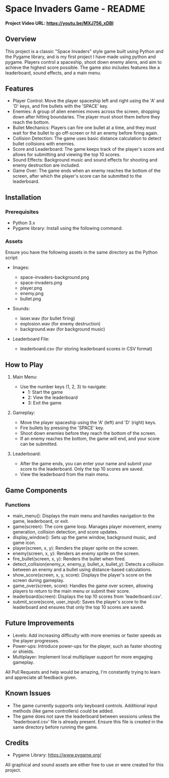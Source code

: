# Space Invaders Game - README

#### Project Video URL: https://youtu.be/MXJ756_xDBI

## Overview
This project is a classic "Space Invaders" style game built using Python and the Pygame library, and is my first project I have made using python and pygame. Players control a spaceship, shoot down enemy aliens, and aim to achieve the highest score possible. The game also includes features like a leaderboard, sound effects, and a main menu.

## Features
- Player Control: Move the player spaceship left and right using the 'A' and 'D' keys, and fire bullets with the 'SPACE' key.
- Enemies: A group of alien enemies moves across the screen, dropping down after hitting boundaries. The player must shoot them before they reach the bottom.
- Bullet Mechanics: Players can fire one bullet at a time, and they must wait for the bullet to go off-screen or hit an enemy before firing again.
- Collision Detection: The game uses basic distance calculation to detect bullet collisions with enemies.
- Score and Leaderboard: The game keeps track of the player's score and allows for submitting and viewing the top 10 scores.
- Sound Effects: Background music and sound effects for shooting and enemy destruction are included.
- Game Over: The game ends when an enemy reaches the bottom of the screen, after which the player's score can be submitted to the leaderboard.

## Installation

### Prerequisites
- Python 3.x
- Pygame library: Install using the following command:


### Assets
Ensure you have the following assets in the same directory as the Python script:
- Images:
  - space-invaders-background.png
  - space-invaders.png
  - player.png
  - enemy.png
  - bullet.png
  
- Sounds:
  - laser.wav (for bullet firing)
  - explosion.wav (for enemy destruction)
  - background.wav (for background music)

- Leaderboard File:  
  - leaderboard.csv (for storing leaderboard scores in CSV format)

## How to Play
1. Main Menu: 
   - Use the number keys (1, 2, 3) to navigate:
     - 1: Start the game
     - 2: View the leaderboard
     - 3: Exit the game

2. Gameplay: 
   - Move the player spaceship using the 'A' (left) and 'D' (right) keys.
   - Fire bullets by pressing the 'SPACE' key.
   - Shoot down enemies before they reach the bottom of the screen.
   - If an enemy reaches the bottom, the game will end, and your score can be submitted.

3. Leaderboard:
   - After the game ends, you can enter your name and submit your score to the leaderboard. Only the top 10 scores are saved.
   - View the leaderboard from the main menu.

## Game Components

### Functions
- main_menu(): Displays the main menu and handles navigation to the game, leaderboard, or exit.
- game(screen): The core game loop. Manages player movement, enemy generation, collision detection, and score updates.
- display_window(): Sets up the game window, background music, and game icon.
- player(screen, x, y): Renders the player sprite on the screen.
- enemy(screen, x, y): Renders an enemy sprite on the screen.
- fire_bullet(screen, x, y): Renders the bullet when fired.
- detect_collision(enemy_x, enemy_y, bullet_x, bullet_y): Detects a collision between an enemy and a bullet using distance-based calculations.
- show_score(screen, x, y, score): Displays the player's score on the screen during gameplay.
- game_over(screen, score): Handles the game over screen, allowing players to return to the main menu or submit their score.
- leaderboard(screen): Displays the top 10 scores from 'leaderboard.csv'.
- submit_score(score, user_input): Saves the player's score to the leaderboard and ensures that only the top 10 scores are saved.

## Future Improvements
- Levels: Add increasing difficulty with more enemies or faster speeds as the player progresses.
- Power-ups: Introduce power-ups for the player, such as faster shooting or shields.
- Multiplayer: Implement local multiplayer support for more engaging gameplay.

All Pull Requests and help would be amazing, I'm constantly trying to learn and appreciate all feedback given.

## Known Issues
- The game currently supports only keyboard controls. Additional input methods (like game controllers) could be added.
- The game does not save the leaderboard between sessions unless the 'leaderboard.csv' file is already present. Ensure this file is created in the same directory before running the game.

## Credits
- Pygame Library: https://www.pygame.org/
  
All graphical and sound assets are either free to use or were created for this project.
